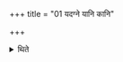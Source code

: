 +++
title = "01 यदग्ने यानि कानि"

+++

<details><summary>थिते</summary>

यदग्ने यानि कानि चेति पञ्चभिरौदुम्बरमपरशुवृक्णमुख इध्ममभ्यादधाति १
</details>
